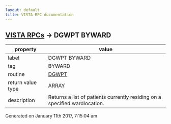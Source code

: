 ```yaml
---
layout: default
title: VISTA RPC documentation
---
```




## [VISTA RPCs](TableOfContent.md) &#8594; DGWPT BYWARD 

 property | value 
--- | --- 
 label | DGWPT BYWARD
 tag | BYWARD
 routine | [DGWPT](http://code.osehra.org/dox/Routine_DGWPT_source.html)
 return value type | ARRAY
 description | Returns a list of patients currently residing on a specified wardlocation.




 Generated on January 11th 2017, 7:15:04 am